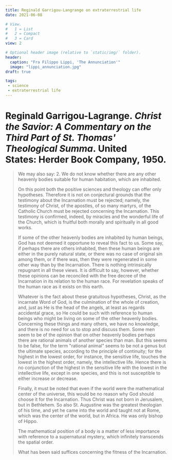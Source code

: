 ```yaml
---
title: Reginald Garrigou-Langrange on extraterrestrial life 
date: 2021-06-08

# View.
#   1 = List
#   2 = Compact
#   3 = Card
view: 2

# Optional header image (relative to `static/img/` folder).
header:  
  caption: "Fra Filippo Lippi, 'The Annunciation'"
  image: "lippi_annunciation.jpg"
draft: true

tags:
 - science
 - extraterrestrial life
---
```


# Reginald Garrigou-Lagrange. _Christ the Savior: A Commentary on the Third Part of St. Thomas' Theological Summa_. United States: Herder Book Company, 1950.

> We may also say: 2. We do not know whether there are any other heavenly bodies suitable for human habitation, which are inhabited.
> 
> On this point both the positive sciences and theology can offer only hypotheses. Therefore it is not on conjectural grounds that the testimony about the Incarnation must be rejected; namely, the testimony of Christ, of the apostles, of so many martyrs, of the Catholic Church must be rejected concerning the Incarnation. This testimony is confirmed, indeed, by miracles and the wonderful life of the Church, which is fruitful both morally and spiritually in all good works.
> 
> If some of the other heavenly bodies are inhabited by human beings, God has not deemed it opportune to reveal this fact to us. Some say, if perhaps there are others inhabited, then these human beings are either in the purely natural state, or there was no case of original sin among them, or if there was, then they were regenerated in some other way than by the Incarnation. There is nothing intrinsically repugnant in all these views. It is difficult to say, however, whether these opinions can be reconciled with the free decree of the Incarnation in its relation to the human race. For revelation speaks of the human race as it exists on this earth.
> 
> Whatever is the fact about these gratuitous hypotheses, Christ, as the incarnate Word of God, is the culmination of the whole of creation, and, just as He is the head of the angels, at least as regards accidental grace, so He could be such with reference to human beings who might be living on some of the other heavenly bodies. Concerning these things and many others, we have no knowledge, and there is no need for us to stop and discuss them. Some men seem to be of the opinion that on other heavenly bodies perhaps there are rational animals of another species than man. But this seems to be false, for the term "rational animal" seems to be not a genus but the ultimate species, according to the principle of continuity; for the highest in the lowest order, for instance, the sensitive life, touches the lowest in the highest order, namely, the intellective life. Hence there is no conjunction of the highest in the sensitive life with the lowest in the intellective life, except in one species, and this is not susceptible to either increase or decrease.
> 
> Finally, it must be noted that even if the world were the mathematical center of the universe, this would be no reason why God should choose it for the Incarnation. Thus Christ was not born in Jerusalem, but in Bethlehem. So also St. Augustine was the greatest theologian of his time, and yet he came into the world and taught not at Rome, which was the center of the world, but in Africa. He was only bishop of Hippo.
> 
> The mathematical position of a body is a matter of less importance with reference to a supernatural mystery, which infinitely transcends the spatial order.
> 
> What has been said suffices concerning the fitness of the Incarnation.


